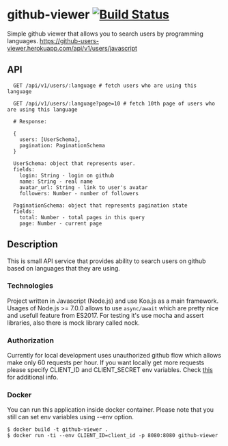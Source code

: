 # github-viewer [![Build Status](https://travis-ci.org/tadjik1/github-viewer.svg?branch=master)](https://travis-ci.org/tadjik1/github-viewer)
Simple github viewer that allows you to search users by programming languages.
https://github-users-viewer.herokuapp.com/api/v1/users/javascript

## API
```
  GET /api/v1/users/:language # fetch users who are using this language

  GET /api/v1/users/:language?page=10 # fetch 10th page of users who are using this language

  # Response:

  {
    users: [UserSchema],
    pagination: PaginationSchema
  }

  UserSchema: object that represents user.
  fields:
    login: String - login on github
    name: String - real name
    avatar_url: String - link to user's avatar
    followers: Number - number of followers

  PaginationSchema: object that represents pagination state
  fields:
    total: Number - total pages in this query
    page: Number - current page
```

## Description
This is small API service that provides ability to search users on github based on languages that they are using.
### Technologies
Project written in Javascript (Node.js) and use Koa.js as a main framework. Usages of Node.js >= 7.0.0 allows to use `async/await` which are pretty nice and usefull feature from ES2017.
For testing it's use mocha and assert libraries, also there is mock library called nock.

### Authorization
Currently for local development uses unauthorized github flow which allows make only 60 requests per hour. If you want locally get more requests please specify CLIENT_ID and CLIENT_SECRET env variables. Check [this](https://developer.github.com/v3/#rate-limiting) for additional info.

### Docker
You can run this application inside docker container. Please note that you still can set env variables using --env option.
```
$ docker build -t github-viewer .
$ docker run -ti --env CLIENT_ID=client_id -p 8080:8080 github-viewer
```
